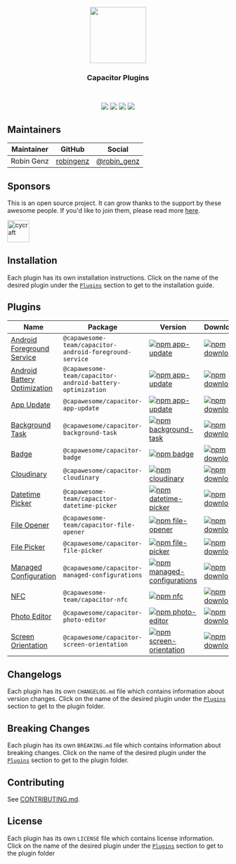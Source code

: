 <br />
<div align="center">
  <img src="https://avatars.githubusercontent.com/u/105555861" width="128" height="128" />
</div>
<h3 align="center">Capacitor Plugins</h3>
<br />
<p align="center">
  <a href="https://github.com/capawesome-team/capacitor-plugins"><img src="https://img.shields.io/maintenance/yes/2023?style=flat-square" /></a>
  <a href="https://github.com/capawesome-team/capacitor-plugins/actions/workflows/ci.yml"><img src="https://img.shields.io/github/actions/workflow/status/capawesome-team/capacitor-plugins/ci.yml?branch=main&style=flat-square" /></a>
  <a href="https://github.com/capawesome-team"><img src="https://img.shields.io/badge/part%20of-capawesome-%234f46e5?style=flat-square" /></a>
  <a href="https://turborepo.org/"><img src="https://img.shields.io/badge/maintained%20with-turborepo-%237f6ab2?style=flat-square" /></a>
</p>

## Maintainers

| Maintainer | GitHub                                    | Social                                        |
| ---------- | ----------------------------------------- | --------------------------------------------- |
| Robin Genz | [robingenz](https://github.com/robingenz) | [@robin_genz](https://twitter.com/robin_genz) |

## Sponsors

This is an open source project.
It can grow thanks to the support by these awesome people.
If you'd like to join them, please read more [here](https://github.com/sponsors/capawesome-team).

<!-- gold-sponsors --><!-- gold-sponsors -->
<!-- silver-sponsors --><!-- silver-sponsors -->
<!-- bronze-sponsors --><!-- bronze-sponsors -->

<a href="https://github.com/cycraft"><img src="https://github.com/cycraft.png" alt="cycraft" style="max-width: 100%;" width="50px"></a>

## Installation

Each plugin has its own installation instructions.
Click on the name of the desired plugin under the [`Plugins`](#plugins) section to get to the installation guide.

## Plugins

| Name                                                                                                      | Package                                                   | Version                                                                                                                                                                                                  | Downloads                                                                                                                                                                                    |
| --------------------------------------------------------------------------------------------------------- | --------------------------------------------------------- | -------------------------------------------------------------------------------------------------------------------------------------------------------------------------------------------------------- | -------------------------------------------------------------------------------------------------------------------------------------------------------------------------------------------- |
| [Android Foreground Service](https://github.com/capawesome-team/capacitor-android-foreground-service)     | `@capawesome-team/capacitor-android-foreground-service`   | [![npm app-update](https://img.shields.io/badge/npm-sponsorware-4f46e5?style=flat-square)](https://github.com/capawesome-team/capacitor-android-foreground-service)                                      | [![npm downloads](https://img.shields.io/badge/downloads-sponsorware-4f46e5?style=flat-square)](https://github.com/capawesome-team/capacitor-android-foreground-service)                     |
| [Android Battery Optimization](https://github.com/capawesome-team/capacitor-android-battery-optimization) | `@capawesome-team/capacitor-android-battery-optimization` | [![npm app-update](https://img.shields.io/badge/npm-sponsorware-4f46e5?style=flat-square)](https://github.com/capawesome-team/capacitor-android-battery-optimization)                                    | [![npm downloads](https://img.shields.io/badge/downloads-sponsorware-4f46e5?style=flat-square)](https://github.com/capawesome-team/capacitor-android-battery-optimization)                   |
| [App Update](./packages/app-update)                                                                       | `@capawesome/capacitor-app-update`                        | [![npm app-update](https://img.shields.io/npm/v/@capawesome/capacitor-app-update?style=flat-square)](https://www.npmjs.com/package/@capawesome/capacitor-app-update)                                     | [![npm downloads](https://img.shields.io/npm/dw/@capawesome/capacitor-app-update?style=flat-square)](https://www.npmjs.com/package/@capawesome/capacitor-app-update)                         |
| [Background Task](./packages/background-task)                                                             | `@capawesome/capacitor-background-task`                   | [![npm background-task](https://img.shields.io/npm/v/@capawesome/capacitor-background-task?style=flat-square)](https://www.npmjs.com/package/@capawesome/capacitor-background-task)                      | [![npm downloads](https://img.shields.io/npm/dw/@capawesome/capacitor-background-task?style=flat-square)](https://www.npmjs.com/package/@capawesome/capacitor-background-task)               |
| [Badge](./packages/badge)                                                                                 | `@capawesome/capacitor-badge`                             | [![npm badge](https://img.shields.io/npm/v/@capawesome/capacitor-badge?style=flat-square)](https://www.npmjs.com/package/@capawesome/capacitor-badge)                                                    | [![npm downloads](https://img.shields.io/npm/dw/@capawesome/capacitor-badge?style=flat-square)](https://www.npmjs.com/package/@capawesome/capacitor-badge)                                   |
| [Cloudinary](./packages/cloudinary)                                                                       | `@capawesome/capacitor-cloudinary`                        | [![npm cloudinary](https://img.shields.io/npm/v/@capawesome/capacitor-cloudinary?style=flat-square)](https://www.npmjs.com/package/@capawesome/capacitor-cloudinary)                                     | [![npm downloads](https://img.shields.io/npm/dw/@capawesome/capacitor-cloudinary?style=flat-square)](https://www.npmjs.com/package/@capawesome/capacitor-cloudinary)                         |
| [Datetime Picker](./packages/datetime-picker)                                                             | `@capawesome-team/capacitor-datetime-picker`              | [![npm datetime-picker](https://img.shields.io/npm/v/@capawesome-team/capacitor-datetime-picker?style=flat-square)](https://www.npmjs.com/package/@capawesome-team/capacitor-datetime-picker)            | [![npm downloads](https://img.shields.io/npm/dw/@capawesome-team/capacitor-datetime-picker?style=flat-square)](https://www.npmjs.com/package/@capawesome-team/capacitor-datetime-picker)     |
| [File Opener](./packages/file-opener)                                                                     | `@capawesome-team/capacitor-file-opener`                  | [![npm file-opener](https://img.shields.io/npm/v/@capawesome-team/capacitor-file-opener?style=flat-square)](https://www.npmjs.com/package/@capawesome-team/capacitor-file-opener)                        | [![npm downloads](https://img.shields.io/npm/dw/@capawesome-team/capacitor-file-opener?style=flat-square)](https://www.npmjs.com/package/@capawesome-team/capacitor-file-opener)             |
| [File Picker](./packages/file-picker)                                                                     | `@capawesome/capacitor-file-picker`                       | [![npm file-picker](https://img.shields.io/npm/v/@capawesome/capacitor-file-picker?style=flat-square)](https://www.npmjs.com/package/@capawesome/capacitor-file-picker)                                  | [![npm downloads](https://img.shields.io/npm/dw/@capawesome/capacitor-file-picker?style=flat-square)](https://www.npmjs.com/package/@capawesome/capacitor-file-picker)                       |
| [Managed Configuration](./packages/managed-configurations)                                                | `@capawesome/capacitor-managed-configurations`            | [![npm managed-configurations](https://img.shields.io/npm/v/@capawesome/capacitor-managed-configurations?style=flat-square)](https://www.npmjs.com/package/@capawesome/capacitor-managed-configurations) | [![npm downloads](https://img.shields.io/npm/dw/@capawesome/capacitor-managed-configurations?style=flat-square)](https://www.npmjs.com/package/@capawesome/capacitor-managed-configurations) |
| [NFC](https://github.com/capawesome-team/capacitor-nfc)                                                   | `@capawesome-team/capacitor-nfc`                          | [![npm nfc](https://img.shields.io/badge/npm-sponsorware-4f46e5?style=flat-square)](https://github.com/capawesome-team/capacitor-nfc)                                                                    | [![npm downloads](https://img.shields.io/badge/downloads-sponsorware-4f46e5?style=flat-square)](https://github.com/capawesome-team/capacitor-nfc)                                            |
| [Photo Editor](./packages/photo-editor)                                                                   | `@capawesome/capacitor-photo-editor`                      | [![npm photo-editor](https://img.shields.io/npm/v/@capawesome/capacitor-photo-editor?style=flat-square)](https://www.npmjs.com/package/@capawesome/capacitor-photo-editor)                               | [![npm downloads](https://img.shields.io/npm/dw/@capawesome/capacitor-photo-editor?style=flat-square)](https://www.npmjs.com/package/@capawesome/capacitor-photo-editor)                     |
| [Screen Orientation](./packages/screen-orientation)                                                       | `@capawesome/capacitor-screen-orientation`                | [![npm screen-orientation](https://img.shields.io/npm/v/@capawesome/capacitor-screen-orientation?style=flat-square)](https://www.npmjs.com/package/@capawesome/capacitor-screen-orientation)             | [![npm downloads](https://img.shields.io/npm/dw/@capawesome/capacitor-screen-orientation?style=flat-square)](https://www.npmjs.com/package/@capawesome/capacitor-screen-orientation)         |

## Changelogs

Each plugin has its own `CHANGELOG.md` file which contains information about version changes.
Click on the name of the desired plugin under the [`Plugins`](#plugins) section to get to the plugin folder.

## Breaking Changes

Each plugin has its own `BREAKING.md` file which contains information about breaking changes.
Click on the name of the desired plugin under the [`Plugins`](#plugins) section to get to the plugin folder.

## Contributing

See [CONTRIBUTING.md](./CONTRIBUTING.md).

## License

Each plugin has its own `LICENSE` file which contains license information.
Click on the name of the desired plugin under the [`Plugins`](#plugins) section to get to the plugin folder
